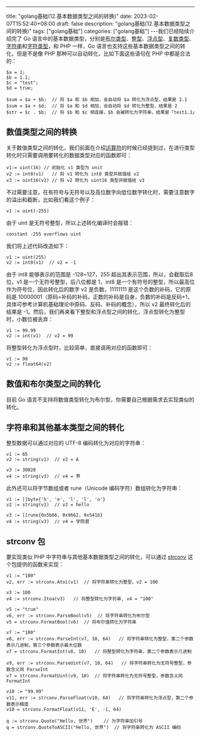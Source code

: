 --- 
 title: "golang基础(12.基本数据类型之间的转换)" 
 date: 2023-02-07T15:52:40+08:00 
 draft: false 
 description: "golang基础(12.基本数据类型之间的转换)" 
 tags: ["golang基础"] 
 categories: ["golang基础"] 
---我们已经陆续介绍完了 Go 语言中的基本数据类型，分别是[布尔类型](https://laravelacademy.org/post/19728.html#toc-1)、[整型](https://laravelacademy.org/post/19732.html#toc-0)、[浮点型](https://laravelacademy.org/post/19735.html#toc-0)、[复数类型](https://laravelacademy.org/post/19735.html#toc-4)、[字符串](https://laravelacademy.org/post/19739.html#toc-0)和[字符类型](https://laravelacademy.org/post/19739.html#toc-6)，和 PHP 一样，Go 语言也支持这些基本数据类型之间的转化，但是不是像 PHP 那种可以自动转化，比如下面这些语句在 PHP 中都是合法的：
```
$a = 1;
$b = 1.1;
$c = "test";
$d = true;

$sum = $a + $b;  // 将 $a 和 $b 相加，会自动将 $a 转化为浮点型，结果是 2.1
$sum = $a + $d;  // 将 $a 和 $d 相加，会自动将 $d 转化为整型，结果是 2
$str = $c . $b;  // 将 $b 和 $c 相连接，$b 会被转化为字符串，结果是「test1.1」
```

## 数值类型之间的转换
关于数值类型之间的转化，我们前面在介绍[运算符](https://laravelacademy.org/post/19732.html#toc-1)的时候已经提到过，在进行类型转化时只需要调用要转化的数据类型对应的函数即可：
```
v1:= uint(16) // 初始化 v1 类型为 unit
v2 := int8(v1)   // 将 v1 转化为 int8 类型并赋值给 v2
v3 := uint16(v2) // 将 v2 转化为 uint16 类型并赋值给 v3
```
不过需要注意，在有符号与无符号以及高位数字向低位数字转化时，需要注意数字的溢出和截断，比如我们看这个例子：
```
v1 := uint(-255)
```
由于 uint 是无符号整型，所以上述转化编译时会报错：
```
constant -255 overflows uint
```
我们将上述代码改造如下：
```
v1 := uint(255)
v2 := int8(v1)  // v2 = -1
```
由于 int8 能够表示的范围是 -128~127，255 超出其表示范围，所以，会截取后8位，v1 是一个无符号整型，后八位都是 1，int8 是一个有符号的整型，所以最高位作为符号位，因此转化后的数字 v2 是负数，11111111 是这个负数的补码，它的原码是 10000001（原码=补码的补码，正数的补码是自身，负数的补码是反码+1，具体可参考计算机基础理论中原码、反码、补码的概念），所以 v2 最终转化后的结果是 -1。然后，我们再来看下整型和浮点型之间的转化，浮点型转化为整型时，小数位被丢弃：
```
v1 := 99.99
v2 := int(v1)  // v2 = 99
```
将整型转化为浮点型时，比较简单，直接调用对应的函数即可：
```
v1 := 99
v2 := float64(v2)
```

## 数值和布尔类型之间的转化
目前 Go 语言不支持将数值类型转化为布尔型，你需要自己根据需求去实现类似的转化。

## 字符串和其他基本类型之间的转化
整型数据可以通过对应的 UTF-8 编码转化为对应的字符串：
```
v1 := 65
v2 := string(v1)  // v2 = A

v3 := 30028
v4 := string(v3)  // v4 = 界
```
此外还可以将字节数组或者 rune（Unicode 编码字符）数组转化为字符串：
```
v1 := []byte{'h', 'e', 'l', 'l', 'o'}
v2 := string(v1)  // v2 = hello

v3 := []rune{0x5b66, 0x9662, 0x541b}
v4 := string(v3)  // v4 = 学院君
```

## strconv 包
要实现类似 PHP 中字符串与其他基本数据类型之间的转化，可以通过 [strconv](https://golang.org/pkg/strconv/) 这个包提供的函数来实现：
```
v1 := "100"
v2, err := strconv.Atoi(v1)  // 将字符串转化为整型，v2 = 100

v3 := 100
v4 := strconv.Itoa(v3)   // 将整型转化为字符串, v4 = "100"

v5 := "true"
v6, err := strconv.ParseBool(v5)  // 将字符串转化为布尔型
v5 = strconv.FormatBool(v6)  // 将布尔值转化为字符串

v7 := "100"
v8, err := strconv.ParseInt(v7, 10, 64)   // 将字符串转化为整型，第二个参数表示几进制，第三个参数表示最大位数
v7 = strconv.FormatInt(v8, 10)   // 将整型转化为字符串，第二个参数表示几进制

v9, err := strconv.ParseUint(v7, 10, 64)   // 将字符串转化为无符号整型，参数含义同 ParseInt
v7 = strconv.FormatUint(v9, 10)  // 将字符串转化为无符号整型，参数含义同 FormatInt

v10 := "99.99"
v11, err := strconv.ParseFloat(v10, 64)   // 将字符串转化为浮点型，第二个参数表示精度
v10 = strconv.FormatFloat(v11, 'E', -1, 64)

q := strconv.Quote("Hello, 世界")    // 为字符串加引号
q = strconv.QuoteToASCII("Hello, 世界")  // 将字符串转化为 ASCII 编码
```
